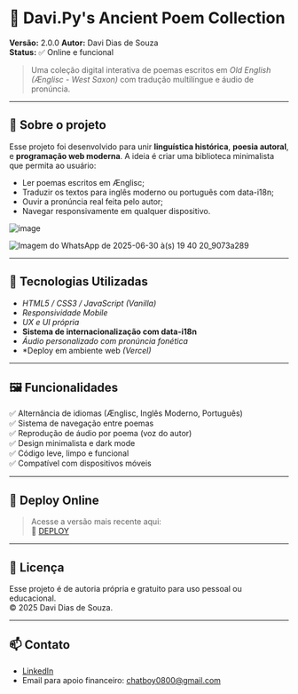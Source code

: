 # 📜 Davi.Py's Ancient Poem Collection

**Versão:** 2.0.0
**Autor:** Davi Dias de Souza  
**Status:** ✅ Online e funcional

> Uma coleção digital interativa de poemas escritos em *Old English (Ænglisc - West Saxon)* com tradução multilíngue e áudio de pronúncia.

---

## 🧠 Sobre o projeto

Esse projeto foi desenvolvido para unir **linguística histórica**, **poesia autoral**, e **programação web moderna**. A ideia é criar uma biblioteca minimalista que permita ao usuário:

- Ler poemas escritos em Ænglisc;
- Traduzir os textos para inglês moderno ou português com data-i18n;
- Ouvir a pronúncia real feita pelo autor;
- Navegar responsivamente em qualquer dispositivo.

![image](https://github.com/user-attachments/assets/75755c3f-584f-457c-a858-d795028e11af)

![Imagem do WhatsApp de 2025-06-30 à(s) 19 40 20_9073a289](https://github.com/user-attachments/assets/05780c04-79ab-4663-b50a-4ef0ff338aeb)

 
---

## 🧰 Tecnologias Utilizadas

- *HTML5 / CSS3 / JavaScript (Vanilla)*
- *Responsividade Mobile*
- *UX e UI própria*
- **Sistema de internacionalização com data-i18n**
- *Áudio personalizado com pronúncia fonética*
- *Deploy em ambiente web *(Vercel)*

---

## 🖼 Funcionalidades

✅ Alternância de idiomas (Ænglisc, Inglês Moderno, Português)  
✅ Sistema de navegação entre poemas  
✅ Reprodução de áudio por poema (voz do autor)  
✅ Design minimalista e dark mode  
✅ Código leve, limpo e funcional  
✅ Compatível com dispositivos móveis

---

## 🚀 Deploy Online

> Acesse a versão mais recente aqui:  
🔗 [DEPLOY](https://poem-kappa-jade.vercel.app/)

---

## 📌 Licença

Esse projeto é de autoria própria e gratuito para uso pessoal ou educacional.  
© 2025 Davi Dias de Souza.

---

## 📫 Contato

- [LinkedIn](https://www.linkedin.com/in/davi-dias-de-souza-5337872a6/)
- Email para apoio financeiro: chatboy0800@gmail.com
